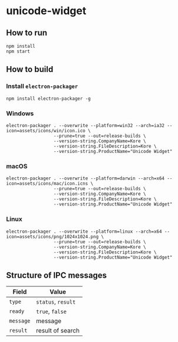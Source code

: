 # unicode-widget

## How to run

```
npm install
npm start
```

## How to build

### Install `electron-packager`
```
npm install electron-packager -g
```


### Windows
```
electron-packager . --overwrite --platform=win32 --arch=ia32 --icon=assets/icons/win/icon.ico \
                  --prune=true --out=release-builds \
                  --version-string.CompanyName=Kore \
                  --version-string.FileDescription=Kore \
                  --version-string.ProductName="Unicode Widget"
```

### macOS
```
electron-packager . --overwrite --platform=darwin --arch=x64 --icon=assets/icons/mac/icon.icns \
                  --prune=true --out=release-builds \
                  --version-string.CompanyName=Kore \
                  --version-string.FileDescription=Kore \
                  --version-string.ProductName="Unicode Widget"
```

### Linux
```
electron-packager . --overwrite --platform=linux --arch=x64 --icon=assets/icons/png/1024x1024.png \
                  --prune=true --out=release-builds \
                  --version-string.CompanyName=Kore \
                  --version-string.FileDescription=Kore \
                  --version-string.ProductName="Unicode Widget"
```

## Structure of IPC messages

| Field | Value |
| ----- | ----- |
| `type` | `status`, `result` |
| `ready` | `true`, `false` |
| `message` | message |
| `result` | result of search |

